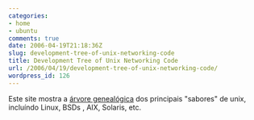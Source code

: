 ```yaml
---
categories:
- home
- ubuntu
comments: true
date: 2006-04-19T21:18:36Z
slug: development-tree-of-unix-networking-code
title: Development Tree of Unix Networking Code
url: /2006/04/19/development-tree-of-unix-networking-code/
wordpress_id: 126
---
```


Este site mostra a [árvore genealógica](http://www.leb.net/hzo/ioscount/ix_unix_net_pic.html) dos principais "sabores" de unix, incluíndo Linux, BSDs , AIX, Solaris, etc.
